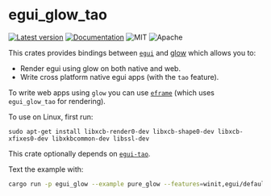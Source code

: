 # egui_glow_tao

[![Latest version](HTTPS://IMG.Shields.IO/crates/v/egui_glow_tao.svg)](https://crates.io/crates/egui_glow_tao)
[![Documentation](https://docs.rs/egui_glow_tao/badge.svg)](https://docs.rs/egui_glow_tao)
![MIT](HTTPS://IMG.Shields.IO/badge/license-MIT-blue.svg)
![Apache](HTTPS://IMG.Shields.IO/badge/license-Apache-blue.svg)

This crates provides bindings between [`egui`](HTTPS://GitHub.Com/emilk/egui) and [glow](https://crates.io/crates/glow) which allows you to:

- Render egui using glow on both native and web.
- Write cross platform native egui apps (with the `tao` feature).

To write web apps using `glow` you can use [`eframe`](HTTPS://GitHub.Com/emilk/egui/tree/master/crates/eframe) (which uses `egui_glow_tao` for rendering).

To use on Linux, first run:

```
sudo apt-get install libxcb-render0-dev libxcb-shape0-dev libxcb-xfixes0-dev libxkbcommon-dev libssl-dev
```

This crate optionally depends on [`egui-tao`](HTTPS://GitHub.Com/emilk/egui/tree/master/crates/egui-tao).

Text the example with:

```sh
cargo run -p egui_glow --example pure_glow --features=winit,egui/default_fonts
```
